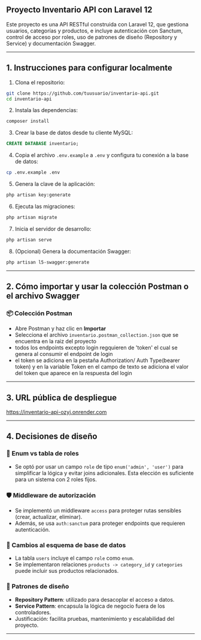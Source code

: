 ## Proyecto Inventario API con Laravel 12

Este proyecto es una API RESTful construida con Laravel 12, que gestiona usuarios, categorías y productos, e incluye autenticación con Sanctum, control de acceso por roles, uso de patrones de diseño (Repository y Service) y documentación Swagger.

---

## 1. Instrucciones para configurar localmente

1. Clona el repositorio:
```bash
git clone https://github.com/tuusuario/inventario-api.git
cd inventario-api
```

2. Instala las dependencias:
```bash
composer install
```

3. Crear la base de datos desde tu cliente MySQL:
```sql
CREATE DATABASE inventario;
```

4. Copia el archivo `.env.example` a `.env` y configura tu conexión a la base de datos:
```bash
cp .env.example .env
```

5. Genera la clave de la aplicación:
```bash
php artisan key:generate
```

6. Ejecuta las migraciones:
```bash
php artisan migrate
```

7. Inicia el servidor de desarrollo:
```bash
php artisan serve
```

8. (Opcional) Genera la documentación Swagger:
```bash
php artisan l5-swagger:generate
```

---

## 2. Cómo importar y usar la colección Postman o el archivo Swagger

### 📦 Colección Postman
- Abre Postman y haz clic en **Importar**
- Selecciona el archivo `inventario.postman_collection.json` que se encuentra en la raiz del 
proyecto
- todos los endpoints excepto login regquieren de 'token' el cual se genera al consumir el endpoint
de login
- el token se adiciona en la pestaña Authorization/ Auth Type(bearer token) y en la variable Token en 
el campo de texto se adiciona el valor del token que aparece en la respuesta del login


---

## 3. URL pública de despliegue
https://inventario-api-ozyj.onrender.com

---

## 4. Decisiones de diseño

### 🧩 Enum vs tabla de roles
- Se optó por usar un campo `role` de tipo `enum('admin', 'user')` para simplificar la lógica y evitar joins adicionales. Esta elección es suficiente para un sistema con 2 roles fijos.

### 🛡️ Middleware de autorización
- Se implementó un middleware `access` para proteger rutas sensibles (crear, actualizar, eliminar).
- Además, se usa `auth:sanctum` para proteger endpoints que requieren autenticación.

### 🧱 Cambios al esquema de base de datos
- La tabla `users` incluye el campo `role` como `enum`.
- Se implementaron relaciones `products -> category_id` y `categories` puede incluir sus productos relacionados.

### 📐 Patrones de diseño
- **Repository Pattern**: utilizado para desacoplar el acceso a datos.
- **Service Pattern**: encapsula la lógica de negocio fuera de los controladores.
- Justificación: facilita pruebas, mantenimiento y escalabilidad del proyecto.

---

